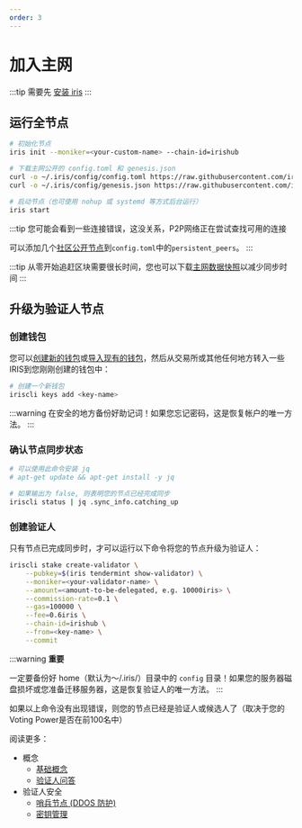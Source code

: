 ```yaml
---
order: 3
---
```


# 加入主网

:::tip
需要先 [安装 iris](install.md)
:::

## 运行全节点

```bash
# 初始化节点
iris init --moniker=<your-custom-name> --chain-id=irishub

# 下载主网公开的 config.toml 和 genesis.json
curl -o ~/.iris/config/config.toml https://raw.githubusercontent.com/irisnet/mainnet/master/config/config.toml
curl -o ~/.iris/config/genesis.json https://raw.githubusercontent.com/irisnet/mainnet/master/config/genesis.json

# 启动节点（也可使用 nohup 或 systemd 等方式后台运行）
iris start
```

:::tip
您可能会看到一些连接错误，这没关系，P2P网络正在尝试查找可用的连接

可以添加几个[社区公开节点](https://github.com/irisnet/mainnet/blob/master/config/community-peers.md)到`config.toml`中的`persistent_peers`。
:::

:::tip
从零开始追赶区块需要很长时间，您也可以下载[主网数据快照](＃TODO)以减少同步时间
:::

## 升级为验证人节点

### 创建钱包

您可以[创建新的钱包](../cli-client/keys/add.md＃create-a-new-key)或[导入现有的钱包](../cli-client/keys/add.md＃recover-an-existing-key)，然后从交易所或其他任何地方转入一些IRIS到您刚刚创建的钱包中：

```bash
# 创建一个新钱包
iriscli keys add <key-name>
```

:::warning
在安全的地方备份好助记词！如果您忘记密码，这是恢复帐户的唯一方法。
:::

### 确认节点同步状态

```bash
# 可以使用此命令安装 jq
# apt-get update && apt-get install -y jq

# 如果输出为 false, 则表明您的节点已经完成同步
iriscli status | jq .sync_info.catching_up
```

### 创建验证人

只有节点已完成同步时，才可以运行以下命令将您的节点升级为验证人：

```bash
iriscli stake create-validator \
    --pubkey=$(iris tendermint show-validator) \
    --moniker=<your-validator-name> \
    --amount=<amount-to-be-delegated, e.g. 10000iris> \
    --commission-rate=0.1 \
    --gas=100000 \
    --fee=0.6iris \
    --chain-id=irishub \
    --from=<key-name> \
    --commit
```

:::warning
**重要**

一定要备份好 home（默认为〜/.iris/）目录中的 `config` 目录！如果您的服务器磁盘损坏或您准备迁移服务器，这是恢复验证人的唯一方法。
:::

如果以上命令没有出现错误，则您的节点已经是验证人或候选人了（取决于您的Voting Power是否在前100名中）

阅读更多：

- 概念
  - [基础概念](../concepts/general-concepts.md)
  - [验证人问答](../concepts/validator-faq.md)
- 验证人安全
  - [哨兵节点 (DDOS 防护)](../concepts/sentry-nodes.md)
  - [密钥管理](../tools/kms.md)
